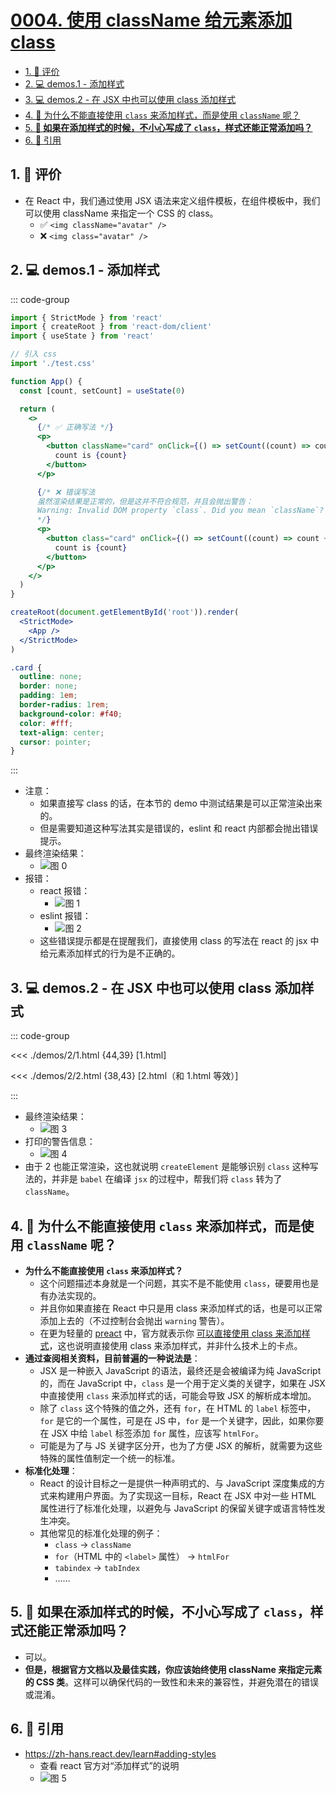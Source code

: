 # [0004. 使用 className 给元素添加 class](https://github.com/tnotesjs/TNotes.react/tree/main/notes/0004.%20%E4%BD%BF%E7%94%A8%20className%20%E7%BB%99%E5%85%83%E7%B4%A0%E6%B7%BB%E5%8A%A0%20class)

<!-- region:toc -->

- [1. 🫧 评价](#1--评价)
- [2. 💻 demos.1 - 添加样式](#2--demos1---添加样式)
- [3. 💻 demos.2 - 在 JSX 中也可以使用 class 添加样式](#3--demos2---在-jsx-中也可以使用-class-添加样式)
- [4. 🤔 为什么不能直接使用 `class` 来添加样式，而是使用 `className` 呢？](#4--为什么不能直接使用-class-来添加样式而是使用-classname-呢)
- [5. **🤔 如果在添加样式的时候，不小心写成了 `class`，样式还能正常添加吗？**](#5--如果在添加样式的时候不小心写成了-class样式还能正常添加吗)
- [6. 🔗 引用](#6--引用)

<!-- endregion:toc -->

## 1. 🫧 评价

- 在 React 中，我们通过使用 JSX 语法来定义组件模板，在组件模板中，我们可以使用 className 来指定一个 CSS 的 class。
  - ✅ `<img className="avatar" />`
  - ❌ `<img class="avatar" />`

## 2. 💻 demos.1 - 添加样式

::: code-group

```jsx {15,25} [main.jsx]
import { StrictMode } from 'react'
import { createRoot } from 'react-dom/client'
import { useState } from 'react'

// 引入 css
import './test.css'

function App() {
  const [count, setCount] = useState(0)

  return (
    <>
      {/* ✅ 正确写法 */}
      <p>
        <button className="card" onClick={() => setCount((count) => count + 1)}>
          count is {count}
        </button>
      </p>

      {/* ❌ 错误写法
      虽然渲染结果是正常的，但是这并不符合规范，并且会抛出警告：
      Warning: Invalid DOM property `class`. Did you mean `className`? Error Component Stack
      */}
      <p>
        <button class="card" onClick={() => setCount((count) => count + 1)}>
          count is {count}
        </button>
      </p>
    </>
  )
}

createRoot(document.getElementById('root')).render(
  <StrictMode>
    <App />
  </StrictMode>
)
```

```css [test.css]
.card {
  outline: none;
  border: none;
  padding: 1em;
  border-radius: 1rem;
  background-color: #f40;
  color: #fff;
  text-align: center;
  cursor: pointer;
}
```

:::

- 注意：
  - 如果直接写 class 的话，在本节的 demo 中测试结果是可以正常渲染出来的。
  - 但是需要知道这种写法其实是错误的，eslint 和 react 内部都会抛出错误提示。
- 最终渲染结果：
  - ![图 0](https://cdn.jsdelivr.net/gh/tnotesjs/imgs@main/2025-06-24-15-10-20.png)
- 报错：
  - react 报错：
    - ![图 1](https://cdn.jsdelivr.net/gh/tnotesjs/imgs@main/2025-06-24-15-11-29.png)
  - eslint 报错：
    - ![图 2](https://cdn.jsdelivr.net/gh/tnotesjs/imgs@main/2025-06-24-15-11-45.png)
  - 这些错误提示都是在提醒我们，直接使用 class 的写法在 react 的 jsx 中给元素添加样式的行为是不正确的。

## 3. 💻 demos.2 - 在 JSX 中也可以使用 class 添加样式

::: code-group

<<< ./demos/2/1.html {44,39} [1.html]

<<< ./demos/2/2.html {38,43} [2.html（和 1.html 等效）]

:::

- 最终渲染结果：
  - ![图 3](https://cdn.jsdelivr.net/gh/tnotesjs/imgs@main/2025-06-24-15-15-05.png)
- 打印的警告信息：
  - ![图 4](https://cdn.jsdelivr.net/gh/tnotesjs/imgs@main/2025-06-24-15-15-15.png)
- 由于 2 也能正常渲染，这也就说明 `createElement` 是能够识别 `class` 这种写法的，并非是 `babel` 在编译 `jsx` 的过程中，帮我们将 `class` 转为了 `className`。

## 4. 🤔 为什么不能直接使用 `class` 来添加样式，而是使用 `className` 呢？

- **为什么不能直接使用 `class` 来添加样式？**
  - 这个问题描述本身就是一个问题，其实不是不能使用 `class`，硬要用也是有办法实现的。
  - 并且你如果直接在 React 中只是用 class 来添加样式的话，也是可以正常添加上去的（不过控制台会抛出 `warning` 警告）。
  - 在更为轻量的 [preact](https://github.com/preactjs/preact) 中，官方就表示你 [可以直接使用 class 来添加样式](https://preactjs.com/guide/v10/differences-to-react/#raw-html-attributeproperty-names)，这也说明直接使用 class 来添加样式，并非什么技术上的卡点。
- **通过查阅相关资料，目前普遍的一种说法是**：
  - JSX 是一种嵌入 JavaScript 的语法，最终还是会被编译为纯 JavaScript 的，而在 JavaScript 中，`class` 是一个用于定义类的关键字，如果在 JSX 中直接使用 `class` 来添加样式的话，可能会导致 JSX 的解析成本增加。
  - 除了 `class` 这个特殊的值之外，还有 `for`，在 HTML 的 `label` 标签中，`for` 是它的一个属性，可是在 JS 中，`for` 是一个关键字，因此，如果你要在 JSX 中给 `label` 标签添加 `for` 属性，应该写 `htmlFor`。
  - 可能是为了与 JS 关键字区分开，也为了方便 JSX 的解析，就需要为这些特殊的属性值制定一个统一的标准。
- **标准化处理**：
  - React 的设计目标之一是提供一种声明式的、与 JavaScript 深度集成的方式来构建用户界面。为了实现这一目标，React 在 JSX 中对一些 HTML 属性进行了标准化处理，以避免与 JavaScript 的保留关键字或语言特性发生冲突。
  - 其他常见的标准化处理的例子：
    - `class` -> `className`
    - `for`（HTML 中的 `<label>` 属性） -> `htmlFor`
    - `tabindex` -> `tabIndex`
    - ……

## 5. **🤔 如果在添加样式的时候，不小心写成了 `class`，样式还能正常添加吗？**

- 可以。
- **但是，根据官方文档以及最佳实践，你应该始终使用 className 来指定元素的 CSS 类**。这样可以确保代码的一致性和未来的兼容性，并避免潜在的错误或混淆。

## 6. 🔗 引用

- https://zh-hans.react.dev/learn#adding-styles
  - 查看 react 官方对“添加样式”的说明
  - ![图 5](https://cdn.jsdelivr.net/gh/tnotesjs/imgs@main/2025-06-24-15-16-14.png)
